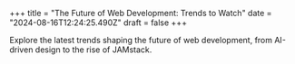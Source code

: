 +++
title = "The Future of Web Development: Trends to Watch"
date = "2024-08-16T12:24:25.490Z"
draft = false
+++

  Explore the latest trends shaping the future of web development, from AI-driven design to the rise of JAMstack.
        